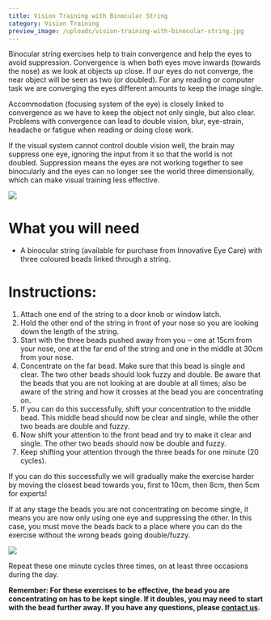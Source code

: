 ```yaml
---
title: Vision Training with Binocular String
category: Vision Training
preview_image: /uploads/vision-training-with-binocular-string.jpg
---
```

<div class="employee-heading">
<p>Binocular string exercises help to train convergence and help the eyes to avoid suppression. Convergence is when both eyes move inwards (towards the nose) as we look at objects up close. If our eyes do not converge, the near object will be seen as two (or doubled). For any reading or computer task we are converging the eyes different amounts to keep the image single. 
<p>Accommodation (focusing system of the eye) is closely linked to convergence as we have to keep the object not only single, but also clear. Problems with convergence can lead to double vision, blur, eye-strain, headache or fatigue when reading or doing close work.
<p>If the visual system cannot control double vision well, the brain may suppress one eye, ignoring the input from it so that the world is not doubled. Suppression means the eyes are not working together to see binocularly and the eyes can no longer see the world three dimensionally, which can make visual training less effective.
</div>

![](vision-training-with-binocular-string.jpg)

# What you will need

  * A binocular string (available for purchase from Innovative Eye Care) with three coloured beads linked through a string.

# Instructions:

   1. Attach one end of the string to a door knob or window latch.
   2. Hold the other end of the string in front of your nose so you are looking down the length of the string.
   3. Start with the three beads pushed away from you ‒ one at 15cm from your nose, one at the far end of the string and one in the middle at 30cm from your nose. 
   4. Concentrate on the far bead. Make sure that this bead is single and clear. The two other beads should look fuzzy and double. Be aware that the beads that you are not looking at are double at all times; also be aware of the string and how it crosses at the bead you are concentrating on.
   5. If you can do this successfully, shift your concentration to the middle bead. This middle bead should now be clear and single, while the other two beads are double and fuzzy. 
   6. Now shift your attention to the front bead and try to make it clear and single. The other two beads should now be double and fuzzy. 
   7. Keep shifting your attention through the three beads for one minute (20 cycles). 

If you can do this successfully we will gradually make the exercise harder by moving the closest bead towards you, first to 10cm, then 8cm, then 5cm for experts!

If at any stage the beads you are not concentrating on become single, it means you are now only using one eye and suppressing the other. In this case, you must move the beads back to a place where you can do the exercise without the wrong beads going double/fuzzy.

![](/uploads/brock-string-combo.jpg)

Repeat these one minute cycles three times, on at least three occasions during the day. 

**Remember: For these exercises to be effective, the bead you are concentrating on has to be kept single. If it doubles, you may need to start with the bead further away. If you have any questions, please [contact us](https://innovativeeyecare.com.au/contact/).**
